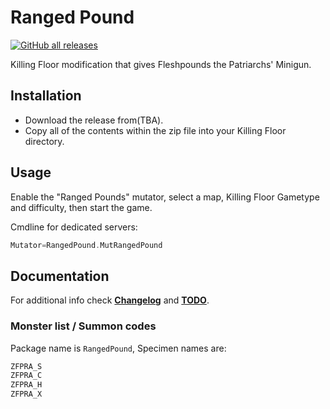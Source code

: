 # Ranged Pound

[![GitHub all releases](https://img.shields.io/github/downloads/theengineertcr/RangedPound/total)](https://github.com/theengineertcr/RangedPound/releases)

Killing Floor modification that gives Fleshpounds the Patriarchs' Minigun.

## Installation

- Download the release from(TBA).
- Copy all of the contents within the zip file into your Killing Floor directory.

## Usage

Enable the "Ranged Pounds" mutator, select a map, Killing Floor Gametype and difficulty, then start the game.

Cmdline for dedicated servers:

```cpp
Mutator=RangedPound.MutRangedPound
```

## Documentation

For additional info check [**Changelog**](Docs/CHANGELOG.md) and [**TODO**](Docs/TODO.md).

### Monster list / Summon codes

Package name is `RangedPound`, Specimen names are:

```cpp
ZFPRA_S
ZFPRA_C
ZFPRA_H
ZFPRA_X
```
